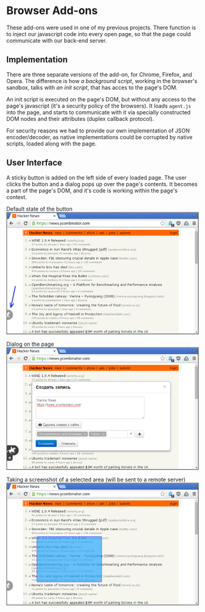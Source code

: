 # Browser Add-ons

These add-ons were used in one of my previous projects. There function is to inject our javascript code into every open page, so that the page could communicate with our back-end server.

## Implementation

There are three separate versions of the add-on, for Chrome, Firefox, and Opera. The difference is how *a background script*, working in the browser's sandbox, talks with *an init script*, that has acces to the page's DOM.

An init script is executed on the page's DOM, but without any access to the page's javascript (it's a security policy of the browsers). It loads `agent.js` into the page, and starts to communicate with it via specially constructed DOM nodes and their attributes (duplex callback protocol).

For security reasons we had to provide our own implementation of JSON encoder/decoder, as native implementations could be corrupted by native scripts, loaded along with the page.

## User Interface

A sticky button is added on the left side of every loaded page. The user clicks the button and a dialog pops up over the page's contents. It becomes a part of the page's DOM, and it's code is working within the page's context.

Default state of the button
![Default state of the button](screenshots/default.png)

Dialog on the page
![Dialog on the page](screenshots/dialog.png)

Taking a screenshot of a selected area (will be sent to a remote server)
![Taking a screenshot](screenshots/taking-ss.png)
